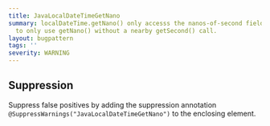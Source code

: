 ```yaml
---
title: JavaLocalDateTimeGetNano
summary: localDateTime.getNano() only accesss the nanos-of-second field. It's rare
  to only use getNano() without a nearby getSecond() call.
layout: bugpattern
tags: ''
severity: WARNING
---
```


<!--
*** AUTO-GENERATED, DO NOT MODIFY ***
To make changes, edit the @BugPattern annotation or the explanation in docs/bugpattern.
-->



## Suppression
Suppress false positives by adding the suppression annotation `@SuppressWarnings("JavaLocalDateTimeGetNano")` to the enclosing element.
